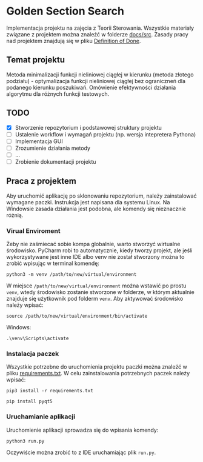 # Golden Section Search
Implementacja projektu na zajęcia z Teorii Sterowania. Wszystkie materiały związane z projektem można znaleźć w folderze [docs/src](docs/src). Zasady pracy nad projektem znajdują się w pliku [Definition of Done](docs/dod.md).

## Temat projektu
Metoda minimalizacji funkcji nieliniowej ciągłej w kierunku (metoda złotego podziału) - optymalizacja funkcji nieliniowej ciągłej bez ograniczneń dla podanego kierunku poszukiwań. Omówienie efektywności działania algorytmu dla różnych funkcji testowych.

## TODO
- [X] Stworzenie repozytorium i podstawowej struktury projektu
- [ ] Ustalenie workflow i wymagań projektu (np. wersja intepretera Pythona)
- [ ] Implementacja GUI
- [ ] Zrozumienie działania metody
- [ ] ...
- [ ] Zrobienie dokumentacji projektu

## Praca z projektem
Aby uruchomić aplikację po sklonowaniu repozytorium, należy zainstalować wymagane paczki. Instrukcja jest napisana dla systemu Linux. Na Windowsie zasada działania jest podobna, ale komendy się nieznacznie różnią.

### Virual Enviroment
Żeby nie zaśmiecać sobie kompa globalnie, warto stworzyć wirtualne środowisko. PyCharm robi to automatycznie, kiedy tworzy projekt, ale jeśli wykorzystywane jest inne IDE albo venv nie został stworzony można to zrobić wpisując w terminal komendę:
```
python3 -m venv /path/to/new/virtual/environment
```
W miejsce `/path/to/new/virtual/environment` można wstawić po prostu `venv`, wtedy środowisko zostanie stworzone w folderze, w którym aktualnie znajduje się użytkownik pod folderm `venv`. Aby aktywować środowisko należy wpisać:
```
source /path/to/new/virtual/environment/bin/activate
```

Windows:
```
.\venv\Scripts\activate
```

### Instalacja paczek
Wszystkie potrzebne do uruchomienia projektu paczki można znaleźć w pliku [requirements.txt](requirements.txt). W celu zainstalowania potrzebnych paczek należy wpisać:
```
pip3 install -r requirements.txt
```

```
pip install pyqt5
```

### Uruchamianie aplikacji
Uruchomienie aplikacji sprowadza się do wpisania komendy:
```
python3 run.py
```
Oczywiście można zrobić to z IDE uruchamiając plik `run.py`.
